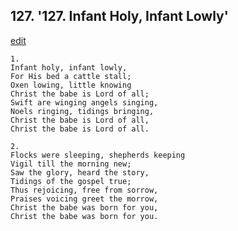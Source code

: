 
## 127.  '127. Infant Holy, Infant Lowly'
[edit](https://docs.google.com/document/d/1vqRq3drKSYBy2T1tmiIoZ4lLhlUT%2DSTl/edit?mode=html)






    1.
    Infant holy, infant lowly,
    For His bed a cattle stall;
    Oxen lowing, little knowing
    Christ the babe is Lord of all;
    Swift are winging angels singing,
    Noels ringing, tidings bringing,
    Christ the babe is Lord of all,
    Christ the babe is Lord of all.

    2.
    Flocks were sleeping, shepherds keeping
    Vigil till the morning new;
    Saw the glory, heard the story,
    Tidings of the gospel true;
    Thus rejoicing, free from sorrow,
    Praises voicing greet the morrow,
    Christ the babe was born for you,
    Christ the babe was born for you.
